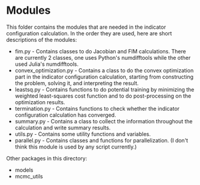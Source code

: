 # Modules

This folder contains the modules that are needed in the indicator configuration
calculation.
In the order they are used, here are short descriptions of the modules:

* fim.py - Contains classes to do Jacobian and FIM calculations. There are currently 2
  classes, one uses Python's numdifftools while the other used Julia's numdifftools.
* convex_optimization.py - Contains a class to do the convex optimization part in the
  indicator configuration calculation, starting from constructing the problem, solving it,
  and interpreting the result.
* leastsq.py - Contains functions to do potential training by minimizing the weighted
  least-squares cost function and to do post-processing on the optimization results.
* termination.py - Contains functions to check whether the indicator configuration
  calculation has converged.
* summary.py - Contains a class to collect the information throughout the calculation and
  write summary results.
* utils.py - Contains some utility functions and variables.
* parallel.py - Contains classes and functions for parallelization. (I don't think this
  module is used by any script currently.)

Other packages in this directory:
* models
* mcmc_utils
